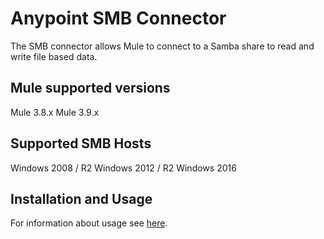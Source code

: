 # Anypoint SMB Connector

The SMB connector allows Mule to connect to a Samba share to read and write file based data.

## Mule supported versions
Mule 3.8.x
Mule 3.9.x

## Supported SMB Hosts
Windows 2008 / R2
Windows 2012 / R2
Windows 2016

## Installation and Usage
For information about usage see [here](doc/user-manual.adoc).